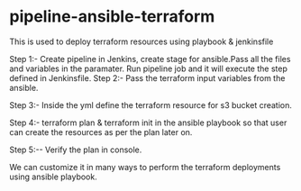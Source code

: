 # pipeline-ansible-terraform
This is used to deploy terraform resources using playbook &amp; jenkinsfile

Step 1:-
Create pipeline in Jenkins, create stage for ansible.Pass all the files and variables in the paramater.
Run pipeline job and it will execute the step defined in Jenkinsfile. 
Step 2:-
Pass the terraform input variables from the ansible.

Step 3:-
Inside the yml define the terraform resource for s3 bucket creation.

Step 4:-
terraform plan & terraform init in the ansible playbook so that user can create the resources as per the plan later on.

Step 5:--
Verify the plan in console.

We can customize it in many ways to perform the terraform deployments using ansible playbook.

